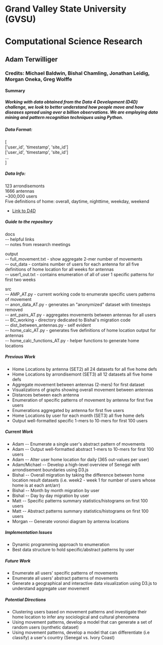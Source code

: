 # Grand Valley State University (GVSU)
# Computational Science Research
## Adam Terwilliger
### Credits: Michael Baldwin, Bishal Chamling, Jonathan Leidig, Morgan Oneka, Greg Wolffe

#### Summary
##### Working with data obtained from the Data 4 Development (D4D) challenge, we look to better understand how people move and how diseases spread using over a billion observations. We are employing data mining and pattern recognition techniques using Python.   

##### Data Format:
[   
    ['user_id', 'timestamp', 'site_id']   
    ['user_id', 'timestamp', 'site_id']    
    ...     
]    

##### Data Info:
123 arrondisemonts  
1666 antennas  
~300,000 users  
Five definitions of home: overall, daytime, nighttime, weekday, weekend  

- [Link to D4D](http://www.d4d.orange.com/)

##### Guide to the repository
docs   
	 -- helpful links  
	 -- notes from research meetings  

output    
	   -- full_movement.txt - show aggregate 2-mer number of movements   
	   -- out_data - contains number of users for each antenna for all five definitions of home location for all weeks for antennas  
	   -- user1_out.txt - contains enumeration of all of user 1 specific patterns for first two weeks  
  

src    
	-- AMP_AT.py - current working code to enumerate specific users patterns of movement  
	-- anon_data_AT.py - generates an "anonymized" dataset with timesteps removed   
	-- ant_pairs_AT.py - aggregates movements between antennas for all users   
	-- BC_working - directory dedicated to Bishal's migration code   
	-- dist_between_antennas.py - self evident   
	-- home_calc_AT.py - generates five definitions of home location output for antennas   
	-- home_calc_functions_AT.py - helper functions to generate home locations    

##### Previous Work
* Home Locations by antenna (SET2) all 24 datasets for all five home defs
* Home Locations by arrondisemont (SET3) all 12 datasets all five home defs
* Aggregate movement between antennas (2-mers) for first dataset
* Visualizations of graphs showing overall movement between antennas
* Distances between each antenna
* Enumeration of specific patterns of movement by antenna for first five users
* Enumerations aggregated by antenna for first five users
* Home Locations by user for each month (SET3) all five home defs
* Output well-formatted specific 1-mers to 10-mers for first 100 users

##### Current Work
* Adam -- Enumerate a single user's abstract pattern of movements
* Adam -- Output well-formatted abstract 1-mers to 10-mers for first 100 users
* Adam -- Alter user home location for daily (365 out-values per user)
* Adam/Michael -- Develop a high-level overview of Senegal with arrondisement boundaries using D3.js   
* Bishal -- Overall migration by taking the difference between home location result datasets (i.e. week2 - week 1 for number of users whose home is at each ant/arr)
* Bishal -- Month by month migration by user
* Bishal -- Day by day migration by user
* Matt -- Specific patterns summary statistics/histograms on first 100 users
* Matt -- Abstract patterns summary statistics/histograms on first 100 users
* Morgan -- Generate voronoi diagram by antenna locations 

##### Implementation Issues
* Dynamic programming approach to enumeration
* Best data structure to hold specific/abstract patterns by user

##### Future Work
* Enumerate all users' specific patterns of movements
* Enumerate all users' abstract patterns of movements
* Generate a geographical and interactive data visualization using D3.js to understand aggregate user movement

##### Potential Directions
* Clustering users based on movement patterns and investigate their home location to infer any sociological and cultural phenomena
* Using movement patterns, develop a model that can generate a set of random users (synthetic dataset)
* Using movement patterns, develop a model that can differentiate (i.e classify) a user's country (Senegal vs. Ivory Coast)

